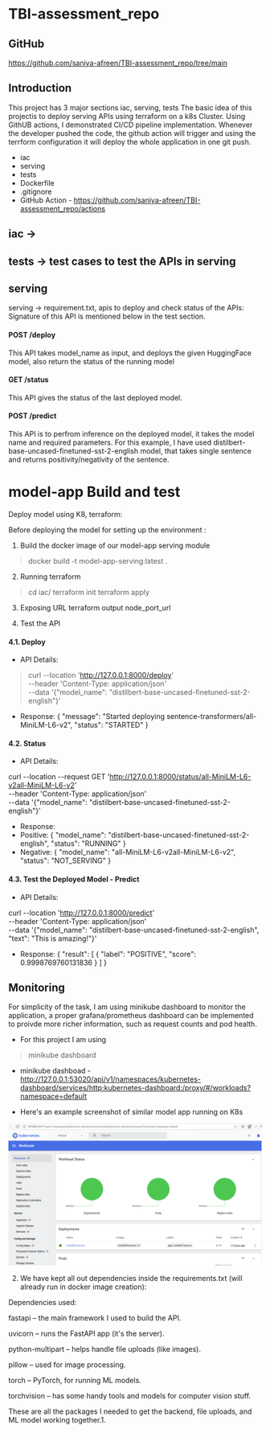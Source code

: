 # TBI-assessment_repo

## GitHub
https://github.com/saniya-afreen/TBI-assessment_repo/tree/main

## Introduction
This project has 3 major sections iac, serving, tests
The basic idea of this projectis to deploy serving APIs using terraform on a k8s Cluster. Using GithUB actions, I demonstrated CI/CD pipeline implementation. Whenever the developer pushed the code, the github action will trigger and using the terrform configuration it will deploy the whole application in one git push.

- iac
- serving
- tests
- Dockerfile
- .gitignore
- GitHub Action - https://github.com/saniya-afreen/TBI-assessment_repo/actions

## iac ->

## tests -> test cases to test the APIs in serving

## serving
serving -> requirement.txt, apis to deploy and check status of the 
APIs:
Signature of this API is mentioned below in the test section.
#### POST /deploy
This API takes model_name as input, and deploys the given HuggingFace model, also return the status of the running model


#### GET /status
This API gives the status of the last deployed model.

#### POST /predict
This API is to perfrom inference on the deployed model, it takes the model name and required parameters. 
For this example, I have used distilbert-base-uncased-finetuned-sst-2-english model, that takes single sentence and returns positivity/negativity of the sentence.



# model-app Build and test
Deploy model using K8, terraform:

Before deploying the model for setting up the environment :
1. Build the docker image of our model-app serving module
>  docker build -t model-app-serving:latest .

2. Running terraform
> cd iac/
> terraform init
> terraform apply

3. Exposing URL
terraform output node_port_url

4. Test the API
#### 4.1. Deploy

- API Details:
> curl --location 'http://127.0.0.1:8000/deploy' \
--header 'Content-Type: application/json' \
--data '{"model_name": "distilbert-base-uncased-finetuned-sst-2-english"}'

- Response:
{
    "message": "Started deploying sentence-transformers/all-MiniLM-L6-v2",
    "status": "STARTED"
}


#### 4.2. Status

- API Details:

curl --location --request GET 'http://127.0.0.1:8000/status/all-MiniLM-L6-v2all-MiniLM-L6-v2' \
--header 'Content-Type: application/json' \
--data '{"model_name": "distilbert-base-uncased-finetuned-sst-2-english"}'

- Response:
- Positive:
{
    "model_name": "distilbert-base-uncased-finetuned-sst-2-english",
    "status": "RUNNING"
}
- Negative:
{
    "model_name": "all-MiniLM-L6-v2all-MiniLM-L6-v2",
    "status": "NOT_SERVING"
}

#### 4.3. Test the Deployed Model - Predict

- API Details:

curl --location 'http://127.0.0.1:8000/predict' \
--header 'Content-Type: application/json' \
--data '{"model_name": "distilbert-base-uncased-finetuned-sst-2-english", "text": "This is amazing!"}'

- Response:
{
    "result": [
        {
            "label": "POSITIVE",
            "score": 0.9998769760131836
        }
    ]
}


## Monitoring
For simplicity of the task, I am using minikube dashboard to monitor the application, a proper grafana/prometheus dashboard can be implemented to proivde more richer information, such as request counts and pod health.

- For this project I am using 
> minikube dashboard

- minikube dashboad - http://127.0.0.1:53020/api/v1/namespaces/kubernetes-dashboard/services/http:kubernetes-dashboard:/proxy/#/workloads?namespace=default

- Here's an example screenshot of similar model app running on K8s

![Monitoring Dashboard](image.png)


2. We have kept all out dependencies inside the requirements.txt (will already run in docker image creation):

Dependencies used:

fastapi – the main framework I used to build the API.

uvicorn – runs the FastAPI app (it's the server).

python-multipart – helps handle file uploads (like images).

pillow – used for image processing.

torch – PyTorch, for running ML models.

torchvision – has some handy tools and models for computer vision stuff.

These are all the packages I needed to get the backend, file uploads, and ML model working together.1.